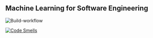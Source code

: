 ## Machine Learning for Software Engineering

![Build-workflow](https://github.com/0xMenna01/isw2-project/actions/workflows/build.yml/badge.svg)

[![Code Smells](https://sonarcloud.io/api/project_badges/measure?project=0xMenna01_isw2-project&metric=code_smells)](https://sonarcloud.io/summary/overall?id=0xMenna01_isw2-project)
